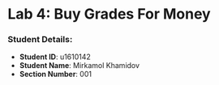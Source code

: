 # Lab 4: Buy Grades For Money

### Student Details:

- **Student ID**: u1610142
- **Student Name**: Mirkamol Khamidov
- **Section Number**: 001



